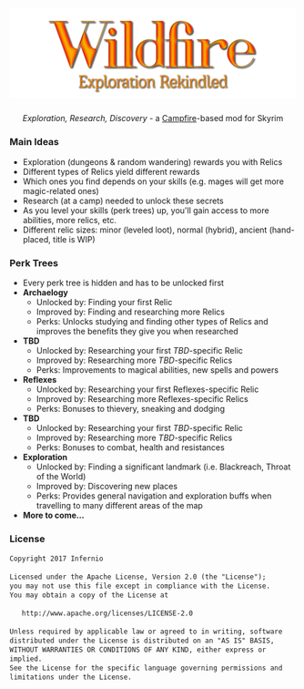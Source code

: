 # <img src="Logo/Logo.png">
<p align="center"><i>Exploration, Research, Discovery</i> - a <a href="http://www.nexusmods.com/skyrim/mods/64798">Campfire</a>-based mod for Skyrim</p>

### Main Ideas
 - Exploration (dungeons & random wandering) rewards you with Relics
 - Different types of Relics yield different rewards
 - Which ones you find depends on your skills (e.g. mages will get more magic-related ones)
 - Research (at a camp) needed to unlock these secrets
 - As you level your skills (perk trees) up, you'll gain access to more abilities, more relics, etc.
 - Different relic sizes: minor (leveled loot), normal (hybrid), ancient (hand-placed, title is WIP)

### Perk Trees
 - Every perk tree is hidden and has to be unlocked first
 - **Archaelogy**
     - Unlocked by: Finding your first Relic
     - Improved by: Finding and researching more Relics
     - Perks: Unlocks studying and finding other types of Relics and improves the benefits they give you when researched
 - **TBD**
     - Unlocked by: Researching your first *TBD*-specific Relic
     - Improved by: Researching more *TBD*-specific Relics
     - Perks: Improvements to magical abilities, new spells and powers
 - **Reflexes**
     - Unlocked by: Researching your first Reflexes-specific Relic
     - Improved by: Researching more Reflexes-specific Relics
     - Perks: Bonuses to thievery, sneaking and dodging
 - **TBD**
     - Unlocked by: Researching your first *TBD*-specific Relic
     - Improved by: Researching more *TBD*-specific Relics
     - Perks: Bonuses to combat, health and resistances
 - **Exploration**
     - Unlocked by: Finding a significant landmark (i.e. Blackreach, Throat of the World)
     - Improved by: Discovering new places
     - Perks: Provides general navigation and exploration buffs when travelling to many different areas of the map
 - **More to come...**

### License
    Copyright 2017 Infernio

    Licensed under the Apache License, Version 2.0 (the "License");
    you may not use this file except in compliance with the License.
    You may obtain a copy of the License at

       http://www.apache.org/licenses/LICENSE-2.0

    Unless required by applicable law or agreed to in writing, software
    distributed under the License is distributed on an "AS IS" BASIS,
    WITHOUT WARRANTIES OR CONDITIONS OF ANY KIND, either express or implied.
    See the License for the specific language governing permissions and
    limitations under the License.
